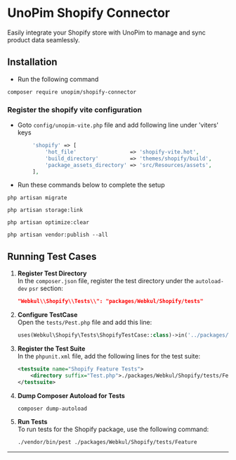 # UnoPim Shopify Connector

Easily integrate your Shopify store with UnoPim to manage and sync product data seamlessly.

## Installation

- Run the following command
```
composer require unopim/shopify-connector
```

### Register the shopify vite configuration

* Goto `config/unopim-vite.php` file and add following line under 'viters' keys
```php
        'shopify' => [
            'hot_file'                 => 'shopify-vite.hot',
            'build_directory'          => 'themes/shopify/build',
            'package_assets_directory' => 'src/Resources/assets',   
        ],
```

- Run these commands below to complete the setup
```
php artisan migrate
```
```
php artisan storage:link
```
```
php artisan optimize:clear
```
```
php artisan vendor:publish --all
```

## Running Test Cases

1. **Register Test Directory**  
   In the `composer.json` file, register the test directory under the `autoload-dev` `psr` section:

   ```json
   "Webkul\\Shopify\\Tests\\": "packages/Webkul/Shopify/tests"
   ```

2. **Configure TestCase**  
   Open the `tests/Pest.php` file and add this line:

   ```php
   uses(Webkul\Shopify\Tests\ShopifyTestCase::class)->in('../packages/Webkul/Shopify/tests');
   ```

3. **Register the Test Suite**  
   In the `phpunit.xml` file, add the following lines for the test suite:

   ```xml
   <testsuite name="Shopify Feature Tests">
       <directory suffix="Test.php">./packages/Webkul/Shopify/tests/Feature</directory>
   </testsuite>
   ```

4. **Dump Composer Autoload for Tests**  
   ```bash
   composer dump-autoload
   ```

5. **Run Tests**  
   To run tests for the Shopify package, use the following command:

   ```bash
   ./vendor/bin/pest ./packages/Webkul/Shopify/tests/Feature
   ```

---
